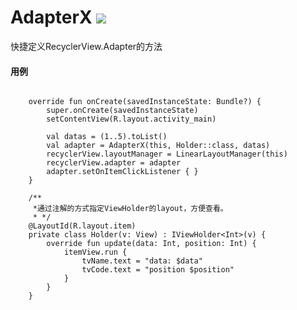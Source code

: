 # AdapterX  [![](https://jitpack.io/v/com.gitee.DonaldDu/AdapterX.svg)](https://jitpack.io/#com.gitee.DonaldDu/AdapterX)

快捷定义RecyclerView.Adapter的方法
#### 用例

```

    override fun onCreate(savedInstanceState: Bundle?) {
        super.onCreate(savedInstanceState)
        setContentView(R.layout.activity_main)

        val datas = (1..5).toList()
        val adapter = AdapterX(this, Holder::class, datas)
        recyclerView.layoutManager = LinearLayoutManager(this)
        recyclerView.adapter = adapter
        adapter.setOnItemClickListener { }
    }

    /**
     *通过注解的方式指定ViewHolder的layout，方便查看。
     * */
    @LayoutId(R.layout.item)
    private class Holder(v: View) : IViewHolder<Int>(v) {
        override fun update(data: Int, position: Int) {
            itemView.run {
                tvName.text = "data: $data"
                tvCode.text = "position $position"
            }
        }
    }
```


